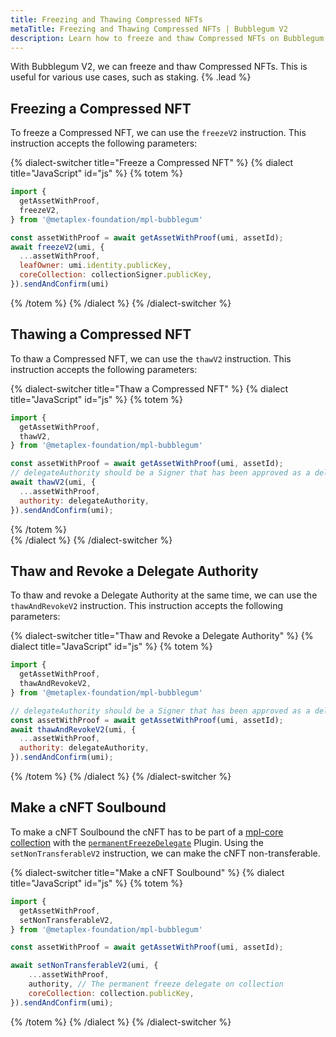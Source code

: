 ```yaml
---
title: Freezing and Thawing Compressed NFTs
metaTitle: Freezing and Thawing Compressed NFTs | Bubblegum V2
description: Learn how to freeze and thaw Compressed NFTs on Bubblegum.
---
```


With Bubblegum V2, we can freeze and thaw Compressed NFTs. This is useful for various use cases, such as staking. {% .lead %}

## Freezing a Compressed NFT

To freeze a Compressed NFT, we can use the `freezeV2` instruction. This instruction accepts the following parameters:

{% dialect-switcher title="Freeze a Compressed NFT" %}
{% dialect title="JavaScript" id="js" %}
{% totem %}
```js
import {
  getAssetWithProof,
  freezeV2,
} from '@metaplex-foundation/mpl-bubblegum'

const assetWithProof = await getAssetWithProof(umi, assetId);
await freezeV2(umi, {
  ...assetWithProof,
  leafOwner: umi.identity.publicKey,
  coreCollection: collectionSigner.publicKey,
}).sendAndConfirm(umi)
```
{% /totem %}
{% /dialect %}
{% /dialect-switcher %}

## Thawing a Compressed NFT

To thaw a Compressed NFT, we can use the `thawV2` instruction. This instruction accepts the following parameters:

{% dialect-switcher title="Thaw a Compressed NFT" %}
{% dialect title="JavaScript" id="js" %}
{% totem %}
```js
import {
  getAssetWithProof,
  thawV2,
} from '@metaplex-foundation/mpl-bubblegum'

const assetWithProof = await getAssetWithProof(umi, assetId);
// delegateAuthority should be a Signer that has been approved as a delegate authority for the cNFT.
await thawV2(umi, {
  ...assetWithProof,
  authority: delegateAuthority,
}).sendAndConfirm(umi);
```
{% /totem %}    
{% /dialect %}
{% /dialect-switcher %}

## Thaw and Revoke a Delegate Authority

To thaw and revoke a Delegate Authority at the same time, we can use the `thawAndRevokeV2` instruction. This instruction accepts the following parameters:

{% dialect-switcher title="Thaw and Revoke a Delegate Authority" %}
{% dialect title="JavaScript" id="js" %}
{% totem %}
```js
import {
  getAssetWithProof,
  thawAndRevokeV2,
} from '@metaplex-foundation/mpl-bubblegum'

// delegateAuthority should be a Signer that has been approved as a delegate authority for the cNFT.
const assetWithProof = await getAssetWithProof(umi, assetId);
await thawAndRevokeV2(umi, {
  ...assetWithProof,
  authority: delegateAuthority,
}).sendAndConfirm(umi);
```
{% /totem %}
{% /dialect %}
{% /dialect-switcher %}

## Make a cNFT Soulbound
To make a cNFT Soulbound the cNFT has to be part of a [mpl-core collection](/core/collections) with the [`permanentFreezeDelegate`](/core/plugins/permanent-freeze-delegate) Plugin. Using the `setNonTransferableV2` instruction, we can make the cNFT non-transferable.

{% dialect-switcher title="Make a cNFT Soulbound" %}
{% dialect title="JavaScript" id="js" %}
{% totem %}
```js
import {
  getAssetWithProof,
  setNonTransferableV2,
} from '@metaplex-foundation/mpl-bubblegum'

const assetWithProof = await getAssetWithProof(umi, assetId);

await setNonTransferableV2(umi, {
    ...assetWithProof,
    authority, // The permanent freeze delegate on collection
    coreCollection: collection.publicKey,
}).sendAndConfirm(umi);
```
{% /totem %}
{% /dialect %}
{% /dialect-switcher %}